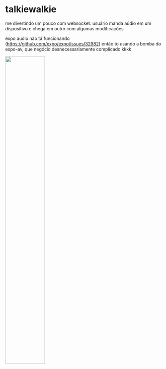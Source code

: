 # talkiewalkie

me divertindo um pouco com websocket. usuário manda aúdio em um dispositivo e chega em outro com algumas modificações

expo audio não tá funcionando (https://github.com/expo/expo/issues/32982) então to usando a bomba do expo-av, que negócio desnecessariamente complicado kkkk

<img src="https://github.com/user-attachments/assets/07d13205-01bf-4459-915c-7075a186d73a" width="50%"/>
